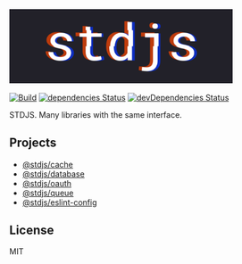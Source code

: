 <img src="./logo.png" alt="stdjs" width="400" />

[![Build](https://img.shields.io/travis/corgidisco/stdjs.svg)](https://travis-ci.org/corgidisco/stdjs)
[![dependencies Status](https://img.shields.io/david/corgidisco/stdjs.svg)](https://david-dm.org/corgidisco/stdjs)
[![devDependencies Status](https://img.shields.io/david/dev/corgidisco/stdjs.svg)](https://david-dm.org/corgidisco/stdjs?type=dev)

STDJS. Many libraries with the same interface.

## Projects

- [@stdjs/cache](./packages/cache)
- [@stdjs/database](./packages/database)
- [@stdjs/oauth](./packages/oauth)
- [@stdjs/queue](./packages/queue)
- [@stdjs/eslint-config](./packages/eslint-config)

## License

MIT
